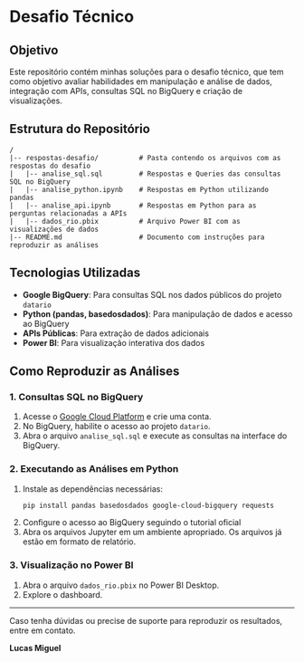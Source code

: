 # Desafio Técnico

## Objetivo
Este repositório contém minhas soluções para o desafio técnico, que tem como objetivo avaliar habilidades em manipulação e análise de dados, integração com APIs, consultas SQL no BigQuery e criação de visualizações.

## Estrutura do Repositório
```
/
|-- respostas-desafio/          # Pasta contendo os arquivos com as respostas do desafio
|   |-- analise_sql.sql         # Respostas e Queries das consultas SQL no BigQuery
|   |-- analise_python.ipynb    # Respostas em Python utilizando pandas
|   |-- analise_api.ipynb       # Respostas em Python para as perguntas relacionadas a APIs
|   |-- dados_rio.pbix          # Arquivo Power BI com as visualizações de dados
|-- README.md                   # Documento com instruções para reproduzir as análises
```

## Tecnologias Utilizadas
- **Google BigQuery**: Para consultas SQL nos dados públicos do projeto `datario`
- **Python (pandas, basedosdados)**: Para manipulação de dados e acesso ao BigQuery
- **APIs Públicas**: Para extração de dados adicionais
- **Power BI**: Para visualização interativa dos dados

## Como Reproduzir as Análises

### 1. Consultas SQL no BigQuery
1. Acesse o [Google Cloud Platform](https://cloud.google.com/) e crie uma conta.
2. No BigQuery, habilite o acesso ao projeto `datario`.
3. Abra o arquivo `analise_sql.sql` e execute as consultas na interface do BigQuery.

### 2. Executando as Análises em Python
1. Instale as dependências necessárias:
   ```bash
   pip install pandas basedosdados google-cloud-bigquery requests
   ```
2. Configure o acesso ao BigQuery seguindo o tutorial oficial
3. Abra os arquivos Jupyter em um ambiente apropriado. Os arquivos já estão em formato de relatório.

### 3. Visualização no Power BI
1. Abra o arquivo `dados_rio.pbix` no Power BI Desktop.
2. Explore o dashboard.

---

Caso tenha dúvidas ou precise de suporte para reproduzir os resultados, entre em contato.

**Lucas Miguel**